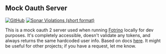 ## Mock Oauth Server

[![GitHub](https://img.shields.io/github/license/michaelmolino/mock-oauth-server?style=for-the-badge)](https://www.gnu.org/licenses/gpl-3.0.en.html)
[![Sonar Violations (short format)](https://img.shields.io/sonar/violations/michaelmolino_mock-oauth-server?label=sonar%20violations&server=https%3A%2F%2Fsonarcloud.io&style=for-the-badge)](https://sonarcloud.io/dashboard?id=michaelmolino_mock-oauth-server)

This is a mock oauth 2 server used when running [Fotrino](https://www.fotrino.com/) locally for dev purposes. It's completely accessible, doesn't validate any tokens, and always returns the same hardcoded user info. Based on docs [here](https://medium.com/@darutk/diagrams-and-movies-of-all-the-oauth-2-0-flows-194f3c3ade85). It might be useful for other projects; if you have a request, let me know.
